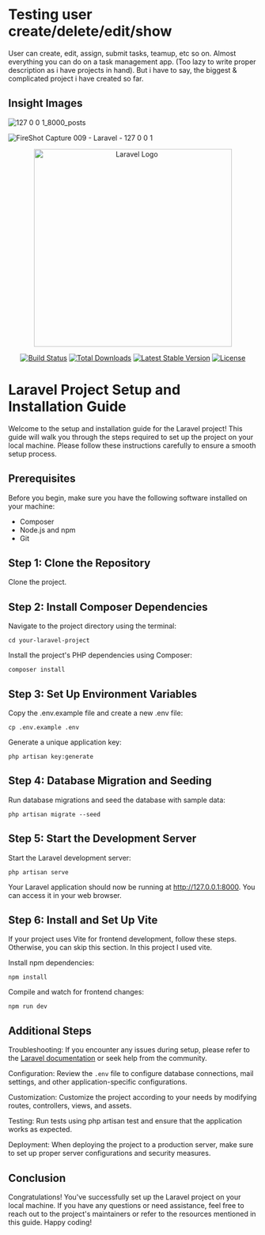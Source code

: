 # Testing user create/delete/edit/show

User can create, edit, assign, submit tasks, teamup, etc so on. Almost everything you can do on a task management app. (Too lazy to write proper description as i have projects in hand).
But i have to say, the biggest & complicated project i have created so far.

## Insight Images

![127 0 0 1_8000_posts](https://github.com/Uncaught-TypeError/tailwind_small_project/assets/95492327/0794f0e2-3407-4f17-a649-98244cd7e324)

![FireShot Capture 009 - Laravel - 127 0 0 1](https://github.com/Uncaught-TypeError/tailwind_small_project/assets/95492327/94ca44fc-7b45-4ccd-af80-ad8ff3d2ca0c)

<p align="center"><a href="https://laravel.com" target="_blank"><img src="https://raw.githubusercontent.com/laravel/art/master/logo-lockup/5%20SVG/2%20CMYK/1%20Full%20Color/laravel-logolockup-cmyk-red.svg" width="400" alt="Laravel Logo"></a></p>

<p align="center">
<a href="https://github.com/laravel/framework/actions"><img src="https://github.com/laravel/framework/workflows/tests/badge.svg" alt="Build Status"></a>
<a href="https://packagist.org/packages/laravel/framework"><img src="https://img.shields.io/packagist/dt/laravel/framework" alt="Total Downloads"></a>
<a href="https://packagist.org/packages/laravel/framework"><img src="https://img.shields.io/packagist/v/laravel/framework" alt="Latest Stable Version"></a>
<a href="https://packagist.org/packages/laravel/framework"><img src="https://img.shields.io/packagist/l/laravel/framework" alt="License"></a>
</p>

# Laravel Project Setup and Installation Guide
Welcome to the setup and installation guide for the Laravel project! This guide will walk you through the steps required to set up the project on your local machine. Please follow these instructions carefully to ensure a smooth setup process.

## Prerequisites
Before you begin, make sure you have the following software installed on your machine:

* Composer
* Node.js and npm
* Git

## Step 1: Clone the Repository
Clone the project.

## Step 2: Install Composer Dependencies
Navigate to the project directory using the terminal:


`cd your-laravel-project`


Install the project's PHP dependencies using Composer:


`composer install`


## Step 3: Set Up Environment Variables
Copy the .env.example file and create a new .env file:


`cp .env.example .env`


Generate a unique application key:


`php artisan key:generate`


## Step 4: Database Migration and Seeding
Run database migrations and seed the database with sample data:


`php artisan migrate --seed`


## Step 5: Start the Development Server
Start the Laravel development server:


`php artisan serve`


Your Laravel application should now be running at http://127.0.0.1:8000. You can access it in your web browser.

## Step 6: Install and Set Up Vite
If your project uses Vite for frontend development, follow these steps. Otherwise, you can skip this section. In this project I used vite.

Install npm dependencies:


`npm install`


Compile and watch for frontend changes:


`npm run dev`

## Additional Steps

Troubleshooting: If you encounter any issues during setup, please refer to the [Laravel documentation](https://laravel.com/docs) or seek help from the community.

Configuration: Review the `.env` file to configure database connections, mail settings, and other application-specific configurations.

Customization: Customize the project according to your needs by modifying routes, controllers, views, and assets.

Testing: Run tests using php artisan test and ensure that the application works as expected.

Deployment: When deploying the project to a production server, make sure to set up proper server configurations and security measures.

## Conclusion

Congratulations! You've successfully set up the Laravel project on your local machine. If you have any questions or need assistance, feel free to reach out to the project's maintainers or refer to the resources mentioned in this guide. Happy coding!

